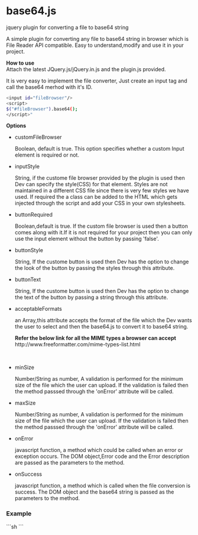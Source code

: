 # base64.js
jquery plugin for converting a file to base64 string

A simple plugin for converting any file to base64 string in browser which is File Reader API compatible.
Easy to understand,modify and use it in your project.

<b>How to use</b><br/>
Attach the latest JQuery.js/jQuery.in.js and the plugin.js provided.

It is very easy to implement the file converter, Just create an input tag and call the base64 merhod with it's ID.

```sh
<input id="fileBrowser"/>
<script>
$("#fileBrowser").base64();
</script>"
```

<b>Options</b><br/>
<ul>
<li>customFileBrowser</li>
<p>Boolean, default is true. This option specifies whether a custom Input element is required or not.
<br/></p>
<li>inputStyle</li>
<p>String, if the custome file browser provided by the plugin is used then Dev can specify the style(CSS) for that element.
Styles are not maintained in a different CSS file since there is very few styles we have used. If required the a class can be added to the HTML which gets injected through the script and add your CSS in your own stylesheets.
<br/></p>
<li>buttonRequired</li>
<p>Boolean,default is true. If the custom file browser is used then a button comes along with it.If it is not required for your project then you can only use the input element without the button by passing 'false'.
<br/></p>
<li>buttonStyle</li>
<p>String, If the custome button is used then Dev has the option to change the look of the button by passing the styles through this attribute.<br/></p>
<li>buttonText</li>
<p>String, If the custome button is used then Dev has the option to change the text of the button by passing a string through this attribute.<br/></p>
<li>acceptableFormats</li>
<p>an Array,this attribute accepts the format of the file which the Dev wants the user to select and then the base64.js to convert it to base64 string.<br/></p>
<b>Refer the below link for all the MIME types a browser can accept</b><br/>
<a>http://www.freeformatter.com/mime-types-list.html</a>
<p><br/></p>
<li>minSize</li>
<p>Number/String as number, A validation is performed for the minimum size of the file which the user can upload. If the validation is failed then the method passsed through the 'onError' attribute will be called.<br/></p>
<li>maxSize</li>
<p>Number/String as number, A validation is performed for the minimum size of the file which the user can upload. If the validation is failed then the method passsed through the 'onError' attribute will be called.<br/></p>
<li>onError</li>
<p>javascript function, a method which could be called when an error or exception occurs. The DOM object,Error code and the Error description are passed as the parameters to the method.<br/></p>
<li>onSuccess</li>
<p>javascript function, a method which is called when the file conversion is success. The DOM object and the base64 string is passed as the parameters to the method.<br/></p>
</ul>
<h3>Example</h3>
```sh
<script>
$("#fileBrowser").base64({
 		"customFileBrowser":true,
 		"inputStyle":"",
 		"buttonRequired": true,
 		"buttonStyle":"",
 		"buttonText":"Choose a file",
 		"acceptableFormats":["text/html"],
 		"minSize":"",//in bytes
 		"maxSize":"",//in bytes
 		"minSizeErrorMessage":"File size is less than minimum expected size.",
 		"maxSizeErrorMessage":"File size is more than maximum expected size.",
 		"formatErrorMessage":"Selected file doesn't match with the specified formats.",
 		"onError":function(inst,errorCode,errMsg){
           console.log(errMsg);
 		},
 		"onSuccess":function(inst,base64Str){
 		});
   </script>
```
